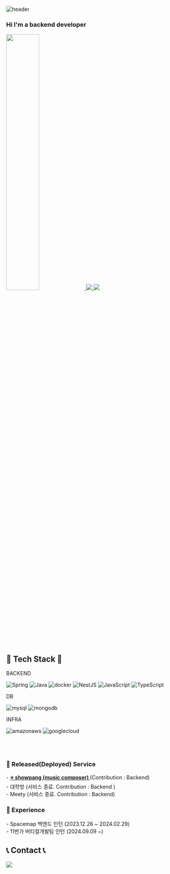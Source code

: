 <!--
**teria314/teria314** is a ✨ _special_ ✨ repository because its `README.md` (this file) appears on your GitHub profile.

Here are some ideas to get you started:

- 🔭 I’m currently working on ...
- 🌱 I’m currently learning ...
- 👯 I’m looking to collaborate on ...
- 🤔 I’m looking for help with ...
- 💬 Ask me about ...
- 📫 How to reach me: ...
- 😄 Pronouns: ...
- ⚡ Fun fact: ...
-->

![header](https://capsule-render.vercel.app/api?type=transparent&height=150&section=header&text=Park%20Jisun&fontColor=666666&fontSize=80&animation=fadeIn&desc=Teria314&descSize=25&descAlign=68&descAlignY=81)

### Hi I'm a backend developer 

<a href="s">
  <img src="https://github-readme-stats.vercel.app/api?username=teria314&theme=nord&show_icons=true" width="42%" />
</a>
<a href="s">
  <img src="https://github-readme-stats.vercel.app/api/top-langs/?username=teria314&layout=compact&theme=nord" />
</a>
<a href="s">
  <img src="https://github-profile-summary-cards.vercel.app/api/cards/profile-details?username=teria314&theme=nord_dark" />
</a>
  
## 🔨 Tech Stack 🔨

BACKEND

![Spring](https://img.shields.io/badge/Spring-6DB33F.svg?&style=for-the-badge&logo=Spring&logoColor=white)
![Java](https://img.shields.io/badge/Java-007396.svg?&style=for-the-badge&logo=Java&logoColor=white)
![docker](https://img.shields.io/badge/docker-2496ED.svg?&style=for-the-badge&logo=docker&logoColor=white)
![NestJS](https://img.shields.io/badge/NestJS-E0234E.svg?&style=for-the-badge&logo=NestJS&logoColor=white)
![JavaScript](https://img.shields.io/badge/JavaScript-F7DF1E.svg?&style=for-the-badge&logo=JavaScript&logoColor=white)
![TypeScript](https://img.shields.io/badge/TypeScript-3178C6.svg?&style=for-the-badge&logo=TypeScript&logoColor=white)



DB

![mysql](https://img.shields.io/badge/mysql-4479A1.svg?&style=for-the-badge&logo=mysql&logoColor=white)
![mongodb](https://img.shields.io/badge/mongodb-47A2481.svg?&style=for-the-badge&logo=mongodb&logoColor=white)

INFRA

![amazonaws](https://img.shields.io/badge/AWS-232F3E.svg?&style=for-the-badge&logo=amazonaws&logoColor=white)
![googlecloud](https://img.shields.io/badge/googlecloud-4285F4.svg?&style=for-the-badge&logo=googlecloud&logoColor=white)


</br>
</br>

<h3 align="left">💫 Released(Deployed) Service</h3>
- <a href="https://showpang.org/"><b>⭐️ showpang (music composer) </b></a> (Contribution : Backend)
<br/>
- 대학방 (서비스 종료. Contribution : Backend ) <br/>
- Meety (서비스 종료. Contribution : Backend)

<h3 align="left">🏃 Experience</h3>
- Spacemap 백엔드 인턴 (2023.12.26 ~ 2024.02.29) <br/>
- 11번가 버티컬개발팀 인턴 (2024.09.09 ~)

## 📞 Contact 📞

<a href="mailto:bacteria3141592@gmail.com">
  <img src="https://img.shields.io/badge/Gmail-EA4335?style=for-the-badge&logo=Gmail&logoColor=white"> 
</a>

</br>
